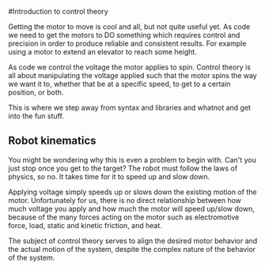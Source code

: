 #Introduction to control theory

Getting the motor to move is cool and all, but not quite useful yet. As code we need to get the motors to DO something which requires control and precision in order to produce reliable and consistent results. For example using a motor to extend an elevator to reach some height. 

As code we control the voltage the motor applies to spin. Control theory is all about manipulating the voltage applied such that the motor spins the way we want it to, whether that be at a specific speed, to get to a certain position, or both.

This is where we step away from syntax and libraries and whatnot and get into the fun stuff.

## Robot kinematics

You might be wondering why this is even a problem to begin with. Can't you just stop once you get to the target? The robot must follow the laws of physics, so no. It takes time for it to speed up and slow down.

Applying voltage simply speeds up or slows down the existing motion of the motor. Unfortunately for us, there is no direct relationship between how much voltage you apply and how much the motor will speed up/slow down, because of the many forces acting on the motor such as electromotive force, load, static and kinetic friction, and heat.

The subject of control theory serves to align the desired motor behavior and the actual motion of the system, despite the complex nature of the behavior of the system.

